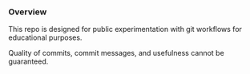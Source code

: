### Overview

This repo is designed for public experimentation with git workflows for
educational purposes.

Quality of commits, commit messages, and usefulness cannot be guaranteed.